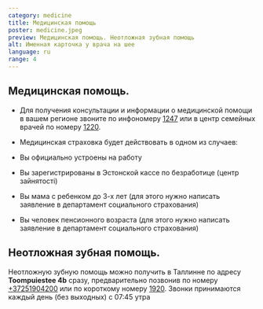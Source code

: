 ```yaml
---
category: medicine
title: Медицинская помощь
poster: medicine.jpeg
preview: Медицинская помощь. Неотложная зубная помощь
alt: Именная карточка у врача на шее
language: ru
range: 4
---
```


## Медицинская помощь.

- Для получения консультации и информации о медицинской помощи в вашем регионе
  звоните по инфономеру [1247](tel::1247) или в центр семейных врачей по номеру
  [1220](tel::1220).

- Медицинская страховка будет действовать в одном из случаев:

- Вы официально устроены на работу

- Вы зарегистрированы в Эстонской кассе по безработице (центр зайнятості)

- Вы мама с ребенком до 3-х лет (для этого нужно написать заявление в
  департамент социального страхования)

- Вы человек пенсионного возраста (для этого нужно написать заявление в
  департамент социального страхования)

## Неотложная зубная помощь.

Неотложную зубную помощь можно получить в Таллинне по адресу **Toompuiestee 4b**
сразу, предварительно позвонив по номеру [+37251904200](tel::+37251904200) или
по короткому номеру [1920](tel::1920). Звонки принимаются каждый день (без
выходных) с 07:45 утра

